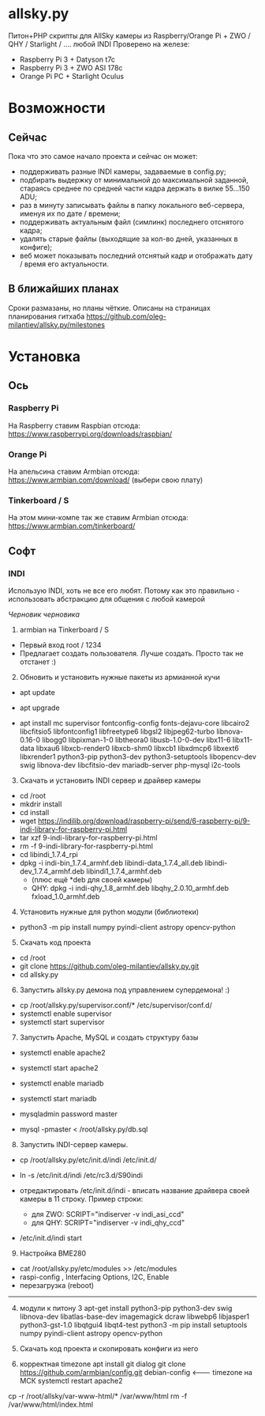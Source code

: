 # allsky.py
Питон+PHP скрипты для AllSky камеры из Raspberry/Orange Pi + ZWO / QHY / Starlight / .... любой INDI
Проверено на железе:
* Raspberry Pi 3 + Datyson t7c
* Raspberry Pi 3 + ZWO ASI 178c
* Orange Pi PC + Starlight Oculus

# Возможности
## Сейчас
Пока что это самое начало проекта и сейчас он может:
* поддерживать разные INDI камеры, задаваемые в config.py;
* подбирать выдержку от минимальной до максимальной заданной, стараясь среднее по средней части кадра держать в вилке 55...150 ADU;
* раз в минуту записывать файлы в папку локального веб-сервера, именуя их по дате / времени;
* поддерживать актуальным файл (симлинк) последнего отснятого кадра;
* удалять старые файлы (выходящие за кол-во дней, указанных в конфиге);
* веб может показывать последний отснятый кадр и отображать дату / время его актуальности.

## В ближайших планах
Сроки размазаны, но планы чёткие. Описаны на страницах планирования гитхаба https://github.com/oleg-milantiev/allsky.py/milestones 

# Установка

## Ось

### Raspberry Pi
На Raspberry ставим Raspbian отсюда: https://www.raspberrypi.org/downloads/raspbian/

### Orange Pi
На апельсина ставим Armbian отсюда: https://www.armbian.com/download/ (выбери свою плату)

### Tinkerboard / S
На этом мини-компе так же ставим Armbian отсюда: https://www.armbian.com/tinkerboard/

## Софт

### INDI

Использую INDI, хоть не все его любят. Потому как это правильно - использовать абстракцию для общения с любой камерой

*Черновик черновика*
1. armbian на Tinkerboard / S
- Первый вход root / 1234
- Предлагает создать пользователя. Лучше создать. Просто так не отстанет :)

2. Обновить и установить нужные пакеты из армианной кучи
- apt update
- apt upgrade

- apt install mc supervisor fontconfig-config fonts-dejavu-core libcairo2 libcfitsio5 libfontconfig1 libfreetype6 libgsl2 libjpeg62-turbo libnova-0.16-0 libogg0 libpixman-1-0 libtheora0 libusb-1.0-0-dev libx11-6 libx11-data libxau6 libxcb-render0 libxcb-shm0 libxcb1 libxdmcp6 libxext6 libxrender1 python3-pip python3-dev python3-setuptools libopencv-dev swig libnova-dev libcfitsio-dev mariadb-server php-mysql i2c-tools

3. Скачать и установить INDI сервер и драйвер камеры
- cd /root
- mkdrir install
- cd install
- wget https://indilib.org/download/raspberry-pi/send/6-raspberry-pi/9-indi-library-for-raspberry-pi.html
- tar xzf 9-indi-library-for-raspberry-pi.html
- rm -f 9-indi-library-for-raspberry-pi.html
- cd libindi_1.7.4_rpi
- dpkg -i indi-bin_1.7.4_armhf.deb libindi-data_1.7.4_all.deb libindi-dev_1.7.4_armhf.deb libindi1_1.7.4_armhf.deb 
  - (плюс ещё *deb для своей камеры)
  - QHY: dpkg -i indi-qhy_1.8_armhf.deb libqhy_2.0.10_armhf.deb fxload_1.0_armhf.deb

4. Установить нужные для python модули (библиотеки)
- python3 -m pip install numpy pyindi-client astropy opencv-python

5. Скачать код проекта
- cd /root
- git clone https://github.com/oleg-milantiev/allsky.py.git
- cd allsky.py

6. Запустить allsky.py демона под управлением супердемона! :)
- cp /root/allsky.py/supervisor.conf/* /etc/supervisor/conf.d/
- systemctl enable supervisor
- systemctl start supervisor

7. Запустить Apache, MySQL и создать структуру базы
- systemctl enable apache2
- systemctl start apache2

- systemctl enable mariadb
- systemctl start mariadb
- mysqladmin password master
- mysql -pmaster < /root/allsky.py/db.sql

8. Запустить INDI-сервер камеры.
- cp /root/allsky.py/etc/init.d/indi /etc/init.d/
- ln -s /etc/init.d/indi /etc/rc3.d/S90indi

- отредактировать /etc/init.d/indi - вписать название драйвера своей камеры в 11 строку. Пример строки:
  - для ZWO: SCRIPT="indiserver -v indi_asi_ccd"
  - для QHY: SCRIPT="indiserver -v indi_qhy_ccd"

- /etc/init.d/indi start

9. Настройка BME280
- cat /root/allsky.py/etc/modules >> /etc/modules
- raspi-config , Interfacing Options, I2C, Enable
- перезагрузка (reboot)

----



4. модули к питону 3
apt-get install python3-pip python3-dev swig libnova-dev libatlas-base-dev imagemagick dcraw libwebp6 libjasper1 python3-gst-1.0 libqtgui4 libqt4-test
python3 -m pip install setuptools numpy pyindi-client astropy opencv-python

5. Скачать код проекта и скопировать конфиги из него
5. корректная timezone
apt install git dialog
git clone https://github.com/armbian/config.git
debian-config <--- timezone на МСК
systemctl restart apache2

cp -r /root/allsky/var-www-html/* /var/www/html
rm -f /var/www/html/index.html
